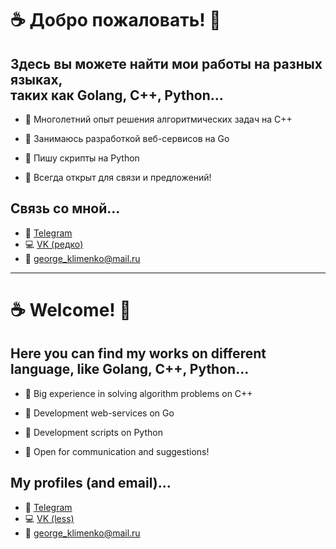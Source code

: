 # ☕ Добро пожаловать! 👋

## Здесь вы можете найти мои работы на разных языках, <br /> таких как Golang, C++, Python...

- 📓 Многолетний опыт решения алгоритмических задач на C++ 
- 🐹 Занимаюсь разработкой веб-сервисов на Go
- 🐍 Пишу скрипты на Python
  
- 💬 Всегда открыт для связи и предложений!

## Связь со мной...
- 🔮 [Telegram](https://t.me/kayot123)
- 💻 [VK (редко)](https://vk.com/lkayot)
- 📧 george_klimenko@mail.ru

_________________________________________________________

# ☕ Welcome! 👋

## Here you can find my works on different language, like Golang, C++, Python...

- 📓 Big experience in solving algorithm problems on C++
- 🐹 Development web-services on Go
- 🐍 Development scripts on Python
  
- 💬 Open for communication and suggestions!

## My profiles (and email)...
- 🔮 [Telegram](https://t.me/kayot123)
- 💻 [VK (less)](https://vk.com/lkayot)
- 📧 george_klimenko@mail.ru
